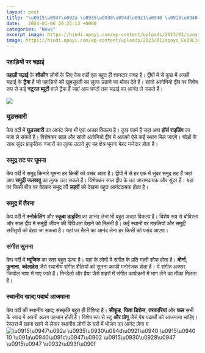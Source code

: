 ```yaml
---
layout: post
title: "\u0915\u0947\u092a \u0935\u0930\u094d\u0921\u0940 \u0915\u0940 10 \u091a\u0940\u091c\u0947\u0902 \u0915\u0930\u0928\u0947 \u0915\u0947 \u0932\u093f\u090f"
date:   2024-01-06 20:25:13 +0000
categories: "News"
excerpt_image: https://hindi.opoyi.com/wp-content/uploads/2023/01/opoyi_EuQ9LiGiX.jpg
image: https://hindi.opoyi.com/wp-content/uploads/2023/01/opoyi_EuQ9LiGiX.jpg
---
```


### पहाड़ियों पर चढ़ाई 
**पहाड़ी चढ़ाई** के **शौकीन** लोगों के लिए केप वर्डी एक बहुत ही शानदार जगह है। द्वीपों में से कुछ में अच्छी चढ़ाई के **ट्रैक** हैं जो पहाड़ियों की खूबसूरती का लुत्फ उठाने का मौका देते हैं। सांतो अंतोनियो द्वीप पर विशेष रूप से कई **नटूरल ब्यूटी** वाले ट्रैक हैं जहां आप घण्टों तक चढ़ाई का आनंद ले सकते हैं। 

![](https://hindi.opoyi.com/wp-content/uploads/2023/01/opoyi_ZZw9dv7Hg.jpg)
### घुड़सवारी 
केप वर्दी में **घुड़सवारी** का आनंद लेना भी एक अच्छा विकल्प है। कुछ फार्म हैं जहां आप **हॉर्स राइडिंग** का मजा ले सकते हैं। विशेषकर साल और सांतो अंतोनियो द्वीप में आपको ऐसे कई स्थान मिल जाएंगे। घोड़ों के साथ सुंदर प्राकृतिक नजारों का लुत्फ उठाते हुए यह क्षेत्र घूमना बेहद मजेदार होता है।
### समुद्र तट पर घूमना
केप वर्दी में समुद्र किनारे घूमना हर किसी को पसंद आता है। द्वीपों में से हर एक में सुंदर समुद्र तट हैं जहां आप **समुद्री जलवायु** का लुत्फ उठा सकते हैं। विशेषकर साल द्वीप के तट आरामदायक और सुंदर हैं। यहां पर किसी बीच पर बैठकर समुद्र की **लहरों** को देखना बहुत आनंददायक होता है।
### समुद्र में तैरना
केप वर्दी में **स्नोर्कलिंग** और **स्कूबा डाइविंग** का आनंद लेना भी बहुत अच्छा विकल्प है। विशेष रूप से बोविस्ता और साल द्वीप में समुद्री जीवन की विविधता देखने को मिलती है। कई स्थानों पर मछलियों और समुद्री सरीसृपों को देखा जा सकता है। यहां पर तैरने का आनंद लेना हर किसी को पसंद आएगा।
### संगीत सुनना 
केप वर्दी में **म्यूजिक** का स्तर बहुत ऊंचा है। यहां के लोगों में संगीत के प्रति गहरी शौक होता है। **मोर्ना**, **फुनाना**, **कोलादेरा** जैसे स्थानीय संगीत शैलियों को सुनना काफी मनोरंजक होता है। ये संगीत अक्सर क्रियोल भाषा में गाए जाते हैं। मिन्डेलो और प्रैया जैसे शहरों में संगीत कार्यक्रमों में भाग लेने का मौका मिलता है।
### स्थानीय खाद्य पदार्थ आजमाना
केप वर्दी की स्थानीय खाद्य संस्कृति बहुत ही विशिष्ट है। **सीफूड**, **फिश डिशेज**, **तरकारियां** और **फल** सभी के स्वाद में अपनी अलग पहचान होती है। विशेष रूप से स्टू **और ग्रोगू** जैसे पेय पदार्थों को आजमाना चाहिए। रेस्तरां में खाना खाने से लेकर स्थानीय लोगों के घरों में भोजन का आनंद लेना य
![\u0915\u0947\u092a \u0935\u0930\u094d\u0921\u0940 \u0915\u0940 10 \u091a\u0940\u091c\u0947\u0902 \u0915\u0930\u0928\u0947 \u0915\u0947 \u0932\u093f\u090f](https://hindi.opoyi.com/wp-content/uploads/2023/01/opoyi_EuQ9LiGiX.jpg)